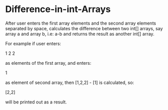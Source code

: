# Difference-in-int-Arrays

After user enters the first array elements and the second array elements separated by space,
calculates the difference between two int[] arrays, say array a and array b, i.e: a-b
and returns the result as another int[] array.

For example if user enters:

1 2 2

as elements of the first array,
and enters:

1

as element of second array,
then [1,2,2] - [1]
is calculated, so:

[2,2]

will be printed out as a result.
